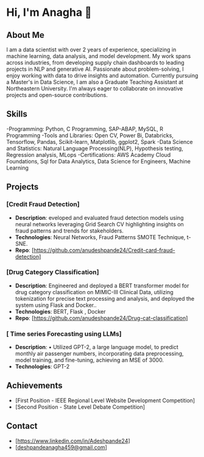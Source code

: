 # Hi, I'm Anagha 👋

## About Me
I am a data scientist with over 2 years of experience, specializing in machine learning, data analysis, and model development. My work spans across industries, from developing supply chain dashboards to leading projects in NLP and generative AI. Passionate about problem-solving, I enjoy working with data to drive insights and automation. Currently pursuing a Master's in Data Science, I am also a Graduate Teaching Assistant at Northeastern University. I'm always eager to collaborate on innovative projects and open-source contributions.

## Skills
-Programming: Python, C Programming, SAP-ABAP, MySQL, R Programming
-Tools and Libraries: Open CV, Power Bi, Databricks, Tensorflow, Pandas, Scikit-learn, Matplotlib, ggplot2, Spark
-Data Science and Statistics: Natural Language Processing(NLP), Hypothesis testing, Regression analysis, MLops
-Certifications: AWS Academy Cloud Foundations, Sql for Data Analytics, Data Science for Engineers, Machine Learning

## Projects
### [Credit Fraud Detection]
- **Description**: eveloped and evaluated fraud detection models using neural networks leveraging Grid Search CV highlighting insights on fraud patterns and trends for stakeholders.
- **Technologies**: Neural Networks, Fraud Patterns SMOTE Technique, t-SNE.
- **Repo**: [https://github.com/anudeshpande24/Credit-card-fraud-detection]

### [Drug Category Classification]
- **Description**: Engineered and deployed a BERT transformer model for drug category classification on MIMIC-III Clinical Data, utilizing tokenization for precise text processing and analysis, and deployed the system using Flask and Docker..
- **Technologies**: BERT, Flask , Docker 
- **Repo**: [https://github.com/anudeshpande24/Drug-cat-classification]

### [ Time series Forecasting using LLMs]
- **Description**: • Utilized GPT-2, a large language model, to predict monthly air passenger numbers, incorporating data preprocessing, model training, and fine-tuning, achieving an MSE of 3000.
- **Technologies**: GPT-2 

## Achievements
- [First Position - IEEE Regional Level Website Development Competition]
- [Second Position - State Level Debate Competition]

## Contact
- [https://www.linkedin.com/in/Adeshpande24]
- [deshpandeanagha459@gmail.com]

